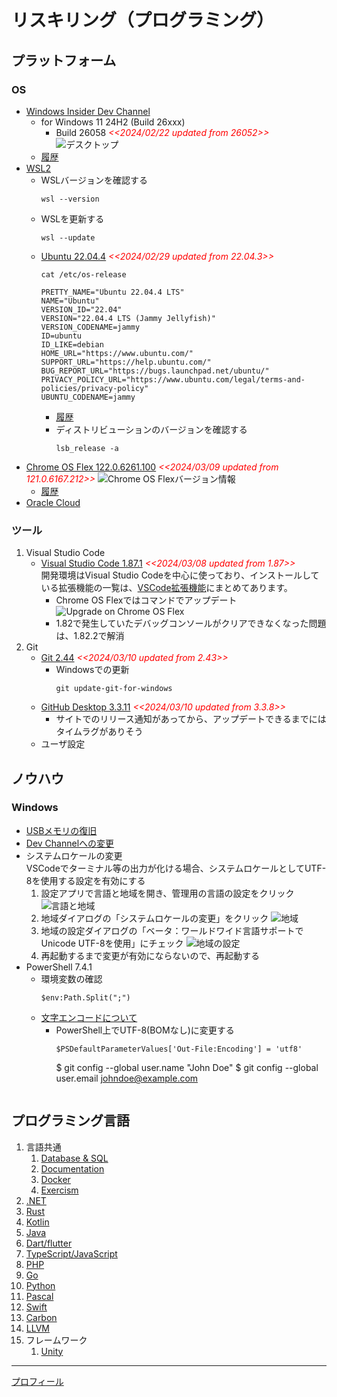 # リスキリング（プログラミング）
##  プラットフォーム
### OS
  - [Windows Insider Dev Channel](https://aka.ms/DevLatest)
    - for Windows 11 24H2 (Build 26xxx)
      - Build 26058 <span style="color: red;">*<<2024/02/22 updated from 26052>>*</span>
        ![デスクトップ](./images/Windows/20240222_Windows11_Build26058.png)
    - [履歴](./windows/history.md)
  - [WSL2](https://learn.microsoft.com/ja-jp/windows/wsl/install)
    - WSLバージョンを確認する
      ```
      wsl --version
      ```
    - WSLを更新する
      ```
      wsl --update
      ``` 
    - [Ubuntu 22.04.4](https://www.releases.ubuntu.com/jammy/) <span style="color: red;">*<<2024/02/29 updated from 22.04.3>>*</span>
      ```
      cat /etc/os-release
      ```
      ```
      PRETTY_NAME="Ubuntu 22.04.4 LTS"
      NAME="Ubuntu"
      VERSION_ID="22.04"
      VERSION="22.04.4 LTS (Jammy Jellyfish)"
      VERSION_CODENAME=jammy
      ID=ubuntu
      ID_LIKE=debian
      HOME_URL="https://www.ubuntu.com/"
      SUPPORT_URL="https://help.ubuntu.com/"
      BUG_REPORT_URL="https://bugs.launchpad.net/ubuntu/"
      PRIVACY_POLICY_URL="https://www.ubuntu.com/legal/terms-and-policies/privacy-policy"
      UBUNTU_CODENAME=jammy
      ```
      - [履歴](./wsl/history.md)
      - ディストリビューションのバージョンを確認する
        ```
        lsb_release -a
        ```
  - [Chrome OS Flex 122.0.6261.100](https://chromereleases.googleblog.com/search/label/ChromeOS%20Flex) <span style="color: red;">*<<2024/03/09 updated from 121.0.6167.212>>*</span>
    ![Chrome OS Flexバージョン情報](./images/Chrome/20240309_Chrome_OS_Flex_122.0.6261.100.png)
    - [履歴](./chrome/history.md)
  - [Oracle Cloud](https://github.com/Tatsukiyoshi/Weekend_Programming/wiki/OracleCloud)
### ツール
  1.  Visual Studio Code
      - [Visual Studio Code 1.87.1](https://code.visualstudio.com/) <span style="color: red;">*<<2024/03/08 updated from 1.87>>*</span> <BR />
        開発環境はVisual Studio Codeを中心に使っており、インストールしている拡張機能の一覧は、[VSCode拡張機能](_sub/vscodeExtensions.md)にまとめてあります。<BR />
        - Chrome OS Flexではコマンドでアップデート
        ![Upgrade on Chrome OS Flex](./images/Chrome/20240119_code_1.85.2.png)
        - 1.82で発生していたデバッグコンソールがクリアできなくなった問題は、1.82.2で解消
  1.  Git
      - [Git 2.44](https://git-scm.com/download) <span style="color: red;">*<<2024/03/10 updated from 2.43>>*</span>
        - Windowsでの更新
          ```
          git update-git-for-windows
          ```
      - [GitHub Desktop 3.3.11](https://desktop.github.com/release-notes/) <span style="color: red;">*<<2024/03/10 updated from 3.3.8>>*</span>
        - サイトでのリリース通知があってから、アップデートできるまでにはタイムラグがありそう
      - ユーザ設定
##  ノウハウ
### Windows
  - [USBメモリの復旧](https://jp.easeus.com/partition-manager/fix-usb-drive-incorrect-size.html)
  - [Dev Channelへの変更](https://mitomoha.hatenablog.com/entry/2023/08/11/010623)
  - システムロケールの変更 <BR>
    VSCodeでターミナル等の出力が化ける場合、システムロケールとしてUTF-8を使用する設定を有効にする
    1.  設定アプリで言語と地域を開き、管理用の言語の設定をクリック
        ![言語と地域](./images/Windows/20230921_SystemLocale1.png)
    1.  地域ダイアログの「システムロケールの変更」をクリック
        ![地域](./images/Windows/20230921_SystemLocale2.png)
    1.  地域の設定ダイアログの「ベータ：ワールドワイド言語サポートでUnicode UTF-8を使用」にチェック
        ![地域の設定](./images/Windows/20230921_SystemLocale3.png)
    1.  再起動するまで変更が有効にならないので、再起動する
  - PowerShell 7.4.1
    - 環境変数の確認
      ```shell
      $env:Path.Split(";")
      ```
    - [文字エンコードについて](https://learn.microsoft.com/ja-jp/powershell/module/microsoft.powershell.core/about/about_character_encoding?view=powershell-7.3)
      - PowerShell上でUTF-8(BOMなし)に変更する
        ```shell
        $PSDefaultParameterValues['Out-File:Encoding'] = 'utf8'
        ```
        $ git config --global user.name "John Doe"
        $ git config --global user.email johndoe@example.com
        ```
##  プログラミング言語
1.  言語共通
    1.  [Database & SQL](https://github.com/Tatsukiyoshi/Weekend_Programming/wiki/Database)
    1.  [Documentation](https://github.com/Tatsukiyoshi/Weekend_Programming/wiki/Documentation)
    1.  [Docker](https://github.com/Tatsukiyoshi/Weekend_Programming/wiki/Docker)
    1.  [Exercism](https://github.com/Tatsukiyoshi/Weekend_Programming/wiki/Exercism)
1.  [.NET](https://github.com/Tatsukiyoshi/Weekend_Programming/wiki/.NET)
1.  [Rust](https://github.com/Tatsukiyoshi/Weekend_Programming/wiki/Rust)
1.  [Kotlin](https://github.com/Tatsukiyoshi/Weekend_Programming/wiki/Kotlin)
1.  [Java](https://github.com/Tatsukiyoshi/Weekend_Programming/wiki/Java)
1.  [Dart/flutter](https://github.com/Tatsukiyoshi/Weekend_Programming/wiki/Flutter)
1.  [TypeScript/JavaScript](https://github.com/Tatsukiyoshi/Weekend_Programming/wiki/TypeScript)
1.  [PHP](https://github.com/Tatsukiyoshi/Weekend_Programming/wiki/Php)
1.  [Go](https://github.com/Tatsukiyoshi/Weekend_Programming/wiki/Go)
1.  [Python](https://github.com/Tatsukiyoshi/Weekend_Programming/wiki/Python)
1.  [Pascal](https://github.com/Tatsukiyoshi/Weekend_Programming/wiki/Others#pascal)
1.  [Swift](https://github.com/Tatsukiyoshi/Weekend_Programming/wiki/Others#swift)
1.  [Carbon](https://github.com/Tatsukiyoshi/Weekend_Programming/wiki/Carbon)
1.  [LLVM](https://github.com/Tatsukiyoshi/Weekend_Programming/wiki/Others#llvm)
1.  フレームワーク
    1.  [Unity](https://github.com/Tatsukiyoshi/Weekend_Programming/wiki/Unity)

---
[プロフィール](_sub/Profile.md)
